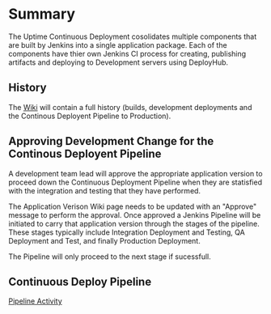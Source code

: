 # Summary
The Uptime Continuous Deployment cosolidates multiple components that are built by Jenkins into a single application package.  Each of the components have thier own Jenkins CI process for creating, publishing artifacts and deploying to Development servers using DeployHub.

## History
The [Wiki](https://github.com/OpenMake-Software/Uptime-Continuous-Deployment-Pipeline/wiki) will contain a full history (builds, development deployments and the Continous Deployent Pipeline to Production).

## Approving Development Change for the Continous Deployent Pipeline
A development team lead will approve the appropriate application version to proceed down the Continuous Deployment Pipeline when they are statisfied with the integration and testing that they have performed. 

The Application Verison Wiki page needs to be updated with an "Approve" message to perform the approval.  Once approved a Jenkins Pipeline will be initiated to carry that application version through the stages of the pipeline.  These stages typically include Integration Deployment and Testing, QA Deployment and Test, and finally Production Deployment.

The Pipeline will only proceed to the next stage if sucessfull.

## Continuous Deploy Pipeline
[Pipeline Activity](http://rocket:28080/blue/organizations/jenkins/Uptime%20Continuous%20Deployment%20Pipeline/activity)
